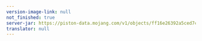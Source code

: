 ```yaml
---
version-image-link: null
not_finished: true
server-jar: https://piston-data.mojang.com/v1/objects/ff16e26392a5ced7cfe52ffdc5461cd646b9b65d/server.jar
translator: null
---
```

